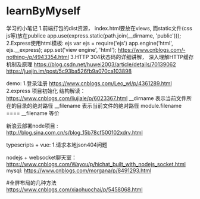 # learnByMyself
学习的小笔记
1.前端打包的dist资源， index.html要放在views, 而static文件(css js等)放在publice
  app.use(express.static(path.join(__dirname, 'public')));
2.Express使用html模板: ejs
  var ejs = require('ejs')  app.engine('html', ejs.__express); app.set('view engine', 'html');
  https://www.cnblogs.com/-nothing-/p/4943354.html
3.HTTP 304状态码的详细讲解， 深入理解HTTP缓存机制及原理
  https://blog.csdn.net/huwei2003/article/details/70139062
  https://juejin.im/post/5c93ba526fb9a070ca103898

demo: 
1.登录注册 https://www.cnblogs.com/Leo_wl/p/4361289.html
2.express 项目初始化 结构解读：https://www.cnblogs.com/liujiale/p/6023367.html
  __dirname 表示当前文件所在的目录的绝对路径
  __filename 表示当前文件的绝对路径
  module.filename ==== __filename 等价

新浪云部署node项目 :
http://blog.sina.com.cn/s/blog_15b78cf500102xdrv.html

typescripts + vue:
1.请求本地json404问题

nodejs + websocket聊天室：https://www.cnblogs.com/Wayou/p/hichat_built_with_nodejs_socket.html
mysql: https://www.cnblogs.com/morgana/p/8491293.html

#全屏布局的几种方法
https://www.cnblogs.com/xiaohuochai/p/5458068.html
